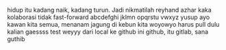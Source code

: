 hidup itu kadang naik, kadang turun. Jadi nikmatilah
reyhand
azhar
kaka
kolaborasi tidak fast-forward abcdefghi jklmn opqrstu vwxyz
yusup
ayo kawan kita semua, menanam jagung di kebun kita
woyowyo harus pull dulu kalian gaessss
test
weyyy dari local ke github
ini github, itu gitlab, sana guthib